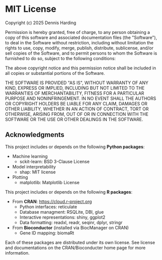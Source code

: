 # MIT License

Copyright (c) 2025 Dennis Harding

Permission is hereby granted, free of charge, to any person obtaining a copy
of this software and associated documentation files (the "Software"), to deal
in the Software without restriction, including without limitation the rights
to use, copy, modify, merge, publish, distribute, sublicense, and/or sell
copies of the Software, and to permit persons to whom the Software is
furnished to do so, subject to the following conditions:

The above copyright notice and this permission notice shall be included in all
copies or substantial portions of the Software.

THE SOFTWARE IS PROVIDED "AS IS", WITHOUT WARRANTY OF ANY KIND, EXPRESS OR
IMPLIED, INCLUDING BUT NOT LIMITED TO THE WARRANTIES OF MERCHANTABILITY,
FITNESS FOR A PARTICULAR PURPOSE AND NONINFRINGEMENT. IN NO EVENT SHALL THE
AUTHORS OR COPYRIGHT HOLDERS BE LIABLE FOR ANY CLAIM, DAMAGES OR OTHER
LIABILITY, WHETHER IN AN ACTION OF CONTRACT, TORT OR OTHERWISE, ARISING FROM,
OUT OF OR IN CONNECTION WITH THE SOFTWARE OR THE USE OR OTHER DEALINGS IN THE
SOFTWARE.

## Acknowledgments
This project includes or depends on the following **Python packages**:
* Machine learning
  * sckit-learn: BSD 3-Clause License
* Model interpretability
  * shap: MIT license
* Plotting
  * matplotlib: Matplotlib License

This project includes or depends on the following **R packages**:
 * From **CRAN**: https://cloud.r-project.org
    * Python interfaces: reticulate
    * Database managment: RSQLite, DBI, glue
    * Interactive representations: shiny, ggplot2
    * Data formatting: readxl, readr, seqinr, dplyr, stringr
 * From **Bioconductor** (installed via BiocManager on CRAN)
    * Gene ID mapping: biomaRt

Each of these packages are distributed under its own license. See license and documentations on the CRAN/Bioconducter home page for more information.
